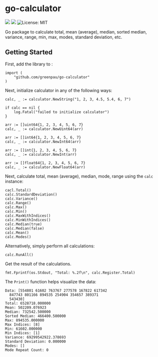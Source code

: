 # go-calculator

<a href="https://github.com/greenpau/go-calculator/actions/" target="_blank"><img src="https://github.com/greenpau/go-calculator/workflows/build/badge.svg?branch=master"></a>
<a href="https://pkg.go.dev/github.com/greenpau/go-calculator" target="_blank"><img src="https://img.shields.io/badge/godoc-reference-blue.svg"></a>
![License: MIT](https://img.shields.io/badge/License-MIT-blue.svg)

Go package to calculate total, mean (average), median, sorted median,
variance, range, min, max, modes, standard deviation, etc.

## Getting Started

First, add the library to :

```golang
import (
    "github.com/greenpau/go-calculator"
)
```

Next, initialize calculator in any of the following ways:

```golang
calc, _ := calculator.NewString("1, 2, 3, 4.5, 5.4, 6, 7")

if calc == nil {
    log.Fatal("failed to initialize calculator")
}

arr := []uint64{1, 2, 3, 4, 5, 6, 7}
calc, _ := calculator.NewUint64(arr)

arr := []int64{1, 2, 3, 4, 5, 6, 7}
calc, _ := calculator.NewInt64(arr)

arr := []int{1, 2, 3, 4, 5, 6, 7}
calc, _ := calculator.NewInt(arr)

arr := []float64{1, 2, 3, 4, 5, 6, 7}
calc, _ := calculator.NewFloat64(arr)
```

Next, calculate total, mean (average), median, mode, range
using the `calc` instance:

```golang
cacl.Total()
calc.StandardDeviation()
calc.Variance()
calc.Range()
calc.Max()
calc.Min()
calc.MaxWithIndices()
calc.MinWithIndices()
calc.Median(true)
calc.Median(false)
calc.Mean()
calc.Modes()
```

Alternatively, simply perform all calculations:

```
calc.RunAll()
```

Get the result of the calculations.

```golang
fmt.Fprintf(os.Stdout, "Total: %.2f\n", calc.Register.Total)
```

The `Print()` function helps visualize the data:

```
Data: [554801 61602 763767 277578 167822 617342
  847743 801166 894535 254904 354657 389371
  543430]
Total: 6528718.000000
Mean: 502209.076923
Median: 732542.500000
Sorted Median: 466400.500000
Max: 894535.000000
Max Indices: [8]
Min: 61602.000000
Min Indices: [1]
Variance: 69299542922.378693
Standard Deviation: 0.000000
Modes: []
Mode Repeat Count: 0
```
